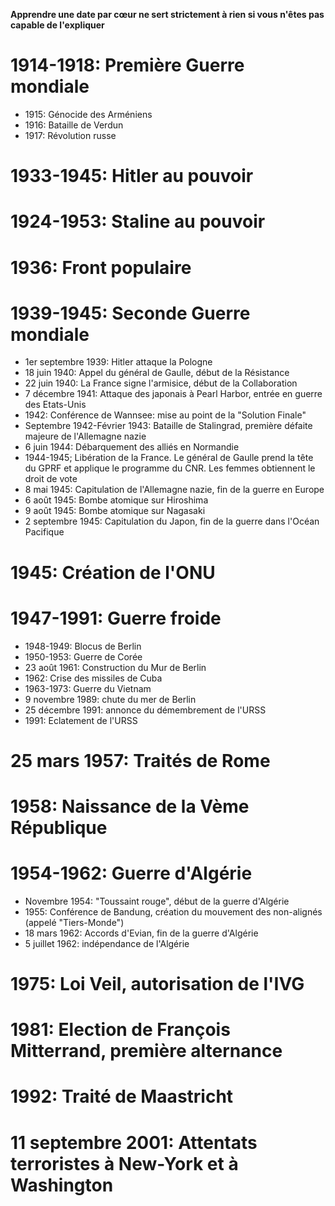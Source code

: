 **Apprendre une date par cœur ne sert strictement à rien si vous n'êtes pas capable de l'expliquer**
# 1914-1918: Première Guerre mondiale
- 1915: Génocide des Arméniens
- 1916: Bataille de Verdun
- 1917: Révolution russe
# 1933-1945: Hitler au pouvoir
# 1924-1953: Staline au pouvoir
# 1936: Front populaire
# 1939-1945: Seconde Guerre mondiale
- 1er septembre 1939: Hitler attaque la Pologne
- 18 juin 1940: Appel du général de Gaulle, début de la Résistance
- 22 juin 1940: La France signe l'armisice, début de la Collaboration
- 7 décembre 1941: Attaque des japonais à Pearl Harbor, entrée en guerre des Etats-Unis
- 1942: Conférence de Wannsee: mise au point de la "Solution Finale"
- Septembre 1942-Février 1943: Bataille de Stalingrad, première défaite majeure de l'Allemagne nazie
- 6 juin 1944: Débarquement des alliés en Normandie
- 1944-1945; Libération de la France. Le général de Gaulle prend la tête du GPRF et applique le programme du CNR. Les femmes obtiennent le droit de vote
- 8 mai 1945: Capitulation de l'Allemagne nazie, fin de la guerre en Europe
- 6 août 1945: Bombe atomique sur Hiroshima
- 9 août 1945: Bombe atomique sur Nagasaki
- 2 septembre 1945: Capitulation du Japon, fin de la guerre dans l'Océan Pacifique
# 1945: Création de l'ONU
# 1947-1991: Guerre froide
- 1948-1949: Blocus de Berlin
- 1950-1953: Guerre de Corée
- 23 août 1961: Construction du Mur de Berlin
- 1962: Crise des missiles de Cuba
- 1963-1973: Guerre du Vietnam
- 9 novembre 1989: chute du mer de Berlin
- 25 décembre 1991: annonce du démembrement de l'URSS
- 1991: Eclatement de l'URSS
# 25 mars 1957: Traités de Rome
# 1958: Naissance de la Vème République
# 1954-1962: Guerre d'Algérie
- Novembre 1954: "Toussaint rouge", début de la guerre d'Algérie
- 1955: Conférence de Bandung, création du mouvement des non-alignés (appelé "Tiers-Monde")
- 18 mars 1962: Accords d'Evian, fin de la guerre d'Algérie
- 5 juillet 1962: indépendance de l'Algérie
# 1975: Loi Veil, autorisation de l'IVG
# 1981: Election de François Mitterrand, première alternance
# 1992: Traité de Maastricht
# 11 septembre 2001: Attentats terroristes à New-York et à Washington